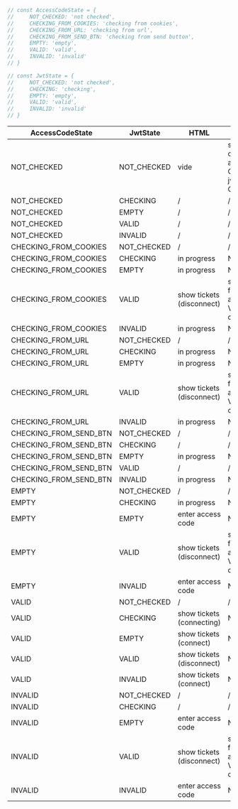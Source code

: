 ```typescript
// const AccessCodeState = {
//     NOT_CHECKED: 'not checked',
//     CHECKING_FROM_COOKIES: 'checking from cookies',
//     CHECKING_FROM_URL: 'checking from url',
//     CHECKING_FROM_SEND_BTN: 'checking from send button',
//     EMPTY: 'empty',
//     VALID: 'valid',
//     INVALID: 'invalid'
// }

// const JwtState = {
//     NOT_CHECKED: 'not checked',
//     CHECKING: 'checking',
//     EMPTY: 'empty',
//     VALID: 'valid',
//     INVALID: 'invalid'
// }
```

| AccessCodeState | JwtState | HTML | Action |
|-----------------|----------|------|--------|
| NOT_CHECKED | NOT_CHECKED | vide | send check access code + jwt, accessCodeState = CHECKING/EMPTY, jwtState = CHECKING/EMPTY |
| NOT_CHECKED | CHECKING | / | / |
| NOT_CHECKED | EMPTY | / | / |
| NOT_CHECKED | VALID | / | / |
| NOT_CHECKED | INVALID | / | / |
| CHECKING_FROM_COOKIES | NOT_CHECKED | / | / |
| CHECKING_FROM_COOKIES | CHECKING | in progress | No |
| CHECKING_FROM_COOKIES | EMPTY | in progress | No |
| CHECKING_FROM_COOKIES | VALID | show tickets (disconnect) | save access code from response, accessCodeState = VALID, save cookies|
| CHECKING_FROM_COOKIES | INVALID | in progress | No |
| CHECKING_FROM_URL | NOT_CHECKED | / | / |
| CHECKING_FROM_URL | CHECKING | in progress | No |
| CHECKING_FROM_URL | EMPTY | in progress | No |
| CHECKING_FROM_URL | VALID | show tickets (disconnect) | save access code from response, accessCodeState = VALID, save cookies|
| CHECKING_FROM_URL | INVALID | in progress | No |
| CHECKING_FROM_SEND_BTN | NOT_CHECKED | / | / |
| CHECKING_FROM_SEND_BTN | CHECKING | / | / |
| CHECKING_FROM_SEND_BTN | EMPTY | in progress | No |
| CHECKING_FROM_SEND_BTN | VALID | / | / |
| CHECKING_FROM_SEND_BTN | INVALID | in progress | No |
| EMPTY | NOT_CHECKED | / | / |
| EMPTY | CHECKING | in progress | No |
| EMPTY | EMPTY | enter access code | No |
| EMPTY | VALID | show tickets (disconnect) | save access code from response, accessCodeState = VALID, save cookies|
| EMPTY | INVALID | enter access code | No |
| VALID | NOT_CHECKED | / | / |
| VALID | CHECKING | show tickets (connecting) | No |
| VALID | EMPTY |  show tickets (connect) | No |
| VALID | VALID | show tickets (disconnect) | No |
| VALID | INVALID | show tickets (connect) | No |
| INVALID | NOT_CHECKED | / | / |
| INVALID | CHECKING | / | / |
| INVALID | EMPTY | enter access code | No |
| INVALID | VALID | show tickets (disconnect) | save access code from response, accessCodeState = VALID, save cookies|
| INVALID | INVALID | enter access code | No |
